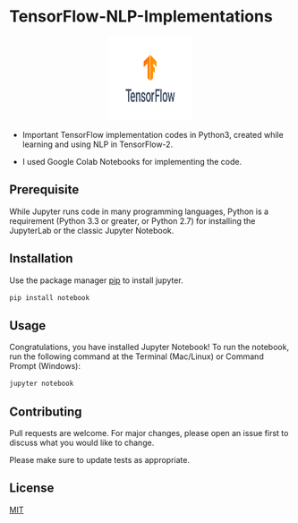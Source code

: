 # TensorFlow-NLP-Implementations

<div align="center">
<img src="https://github.com/raghavk16/Tensorflow-NLP-Implementations/blob/master/TF.png" alt="Raghav Khullar" width="150" height="150" />
</div>

* Important TensorFlow implementation codes in Python3, created while learning and using NLP in TensorFlow-2.

* I used Google Colab Notebooks for implementing the code.

## Prerequisite

While Jupyter runs code in many programming languages, Python is a requirement (Python 3.3 or greater, or Python 2.7) for installing the JupyterLab or the classic Jupyter Notebook.

## Installation

Use the package manager [pip](https://pip.pypa.io/en/stable/) to install jupyter.

```bash
pip install notebook
```

## Usage

Congratulations, you have installed Jupyter Notebook! 
To run the notebook, run the following command at the Terminal (Mac/Linux) or Command Prompt (Windows):

```bash
jupyter notebook
```

## Contributing
Pull requests are welcome. For major changes, please open an issue first to discuss what you would like to change.

Please make sure to update tests as appropriate.

## License
[MIT](https://choosealicense.com/licenses/mit/)
